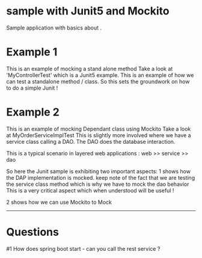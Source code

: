 # sample with Junit5 and Mockito
Sample application with basics about .

# Example 1
This is an example of mocking a stand alone method 
Take a look at 'MyControllerTest' which is a Junit5 example.
This is an example of how we can test a standalone method / class.
So this sets the groundwork on how to do a simple Junit !

# Example 2
This is an example of mocking Dependant class using Mockito 
Take a look at MyOrderServiceImplTest
This is slightly more involved where we have a service class calling a DAO.
The DAO does the database interaction.

This is a typical scenario in layered web applications :
web >> service >> dao 

So here the Junit sample is exhibiting two important aspects:
1 shows how the DAP implementation is mocked.
  keep note of the fact that we are testing the service class method
  which is why we have to mock the dao behavior
  This is a very critical aspect which when understood will be useful !
  
2 shows how we can use Mockito to Mock

---------------------------------------------------------------------------------------------
# Questions 

#1 How does spring boot start - can you call the rest service ?

 
